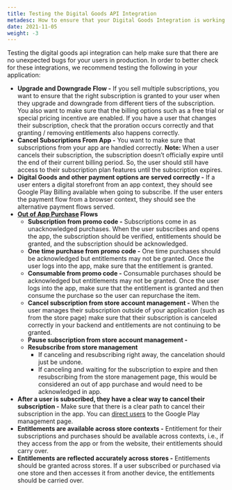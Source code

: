 ```yaml
---
title: Testing the Digital Goods API Integration
metadesc: How to ensure that your Digital Goods Integration is working properly.
date: 2021-11-05
weight: -3
---
```


Testing the digital goods api integration can help make sure that there are no unexpected bugs for your users in production. In order to better check for these integrations, we recommend testing the following in your application:

- **Upgrade and Downgrade Flow -** If you sell multiple subscriptions, you want to ensure that the right subscription is granted to your user when they upgrade and downgrade from different tiers of the subscription. You also want to make sure that the billing options such as a free trial or special pricing incentive are enabled. If you have a user that changes their subscription, check that the proration occurs correctly and that granting / removing entitlements also happens correctly.
- **Cancel Subscriptions From App -** You want to make sure that subscriptions from your app are handled correctly. **Note:** When a user cancels their subscription, the subscription doesn’t officially expire until the end of their current billing period. So, the user should still have access to their subscription plan features until the subscription expires.
- **Digital Goods and other payment options are served correctly -** If a user enters a digital storefront from an app context, they should see Google Play Billing available when going to subscribe. If the user enters the payment flow from a browser context, they should see the alternative payment flows served.
- **[Out of App Purchase](https://chromeos.dev/en/publish/pwa-play-billing#out-of-app-purchases) Flows**
  - **Subscription from promo code -** Subscriptions come in as unacknowledged purchases. When the user subscribes and opens the app, the subscription should be verified, entitlements should be granted, and the subscription should be acknowledged.
  - **One time purchase from promo code -** One time purchases should be acknowledged but entitlements may not be granted. Once the user logs into the app, make sure that the entitlement is granted.
  - **Consumable from promo code -** Consumable purchases should be acknowledged but entitlements may not be granted. Once the user logs into the app, make sure that the entitlement is granted and then consume the purchase so the user can repurchase the item.
  - **Cancel subscription from store account management -** When the user manages their subscription outside of your application (such as from the store page) make sure that their subscription is canceled correctly in your backend and entitlements are not continuing to be granted.
  - **Pause subscription from store account management -**
  - **Resubscribe from store management**
    - If canceling and resubscribing right away, the cancelation should just be undone.
    - If canceling and waiting for the subscription to expire and then resubscribing from the store management page, this would be considered an out of app purchase and would need to be acknowledged in app.
- **After a user is subscribed, they have a clear way to cancel their subscription -** Make sure that there is a clear path to cancel their subscription in the app. You can [direct users](https://chromeos.dev/en/publish/pwa-play-billing#let-users-manage-subscriptions) to the Google Play management page.
- **Entitlements are available across store contexts -** Entitlement for their subscriptions and purchases should be available across contexts, i.e., if they access from the app or from the website, their entitlements should carry over.
- **Entitlements are reflected accurately across stores -** Entitlements should be granted across stores. If a user subscribed or purchased via one store and then accesses it from another device, the entitlements should be carried over.
